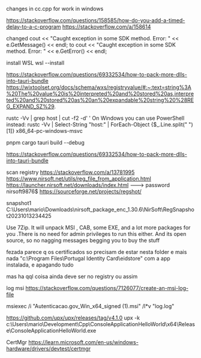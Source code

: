 changes in cc.cpp for work in windows

https://stackoverflow.com/questions/158585/how-do-you-add-a-timed-delay-to-a-c-program
	https://stackoverflow.com/a/158614

changed
cout << "Caught exception in some SDK method. Error: " << e.GetMessage() << endl;
to
cout << "Caught exception in some SDK method. Error: " << e.GetError() << endl;




install WSL
wsl --install




https://stackoverflow.com/questions/69332534/how-to-pack-more-dlls-into-tauri-bundle
https://wixtoolset.org/docs/schema/wxs/registryvalue/#:~:text=string%3A%20The%20value%20is%20interpreted%20and%20stored%20as,interpreted%20and%20stored%20as%20an%20expandable%20string%20%28REG_EXPAND_SZ%29.



rustc -Vv | grep host | cut -f2 -d' '
On Windows you can use PowerShell instead:
rustc -Vv | Select-String "host:" | ForEach-Object {$_.Line.split(" ")[1]}
x86_64-pc-windows-msvc


 pnpm cargo tauri build --debug


https://stackoverflow.com/questions/69332534/how-to-pack-more-dlls-into-tauri-bundle



scan registry
https://stackoverflow.com/a/13781995
https://www.nirsoft.net/utils/reg_file_from_application.html
https://launcher.nirsoft.net/downloads/index.html ---> password nirsoft9876$
https://sourceforge.net/projects/regshot/

snapshot1
C:\Users\mario\Downloads\nirsoft_package_enc_1.30.6\NirSoft\RegSnapshot20231013234425

Use 7Zip.
It will unpack MSI , CAB, some EXE, and a lot more packages for you .There is no need for admin privileges to run this either.
And its open source, so no nagging messages begging you to buy the stuff

fezada parece q os certificados so precisam de estar nesta folder e mais nada
"c:\Program Files\Portugal Identity Card\eidstore" 
com a app instalada, e apagando tudo

mas ha qql coisa ainda deve ser no registry ou assim

log msi
https://stackoverflow.com/questions/7126077/create-an-msi-log-file

msiexec /i "Autenticacao.gov_Win_x64_signed (1).msi" /l*v "log.log"

https://github.com/upx/upx/releases/tag/v4.1.0
upx -k c:\Users\mario\Development\Cpp\ConsoleApplicationHelloWorld\x64\Release\ConsoleApplicationHelloWorld.exe

CertMgr
https://learn.microsoft.com/en-us/windows-hardware/drivers/devtest/certmgr
